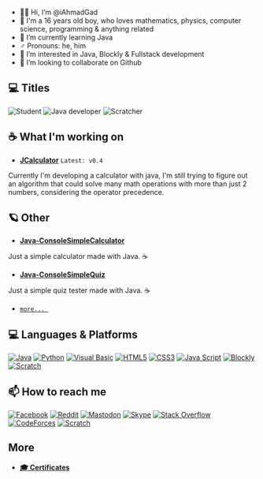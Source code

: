 - 👋🏼 Hi, I’m @iAhmadGad
- 🌚 I'm a 16 years old boy, who loves mathematics, physics, computer science, programming & anything related
-  🌱 I’m currently learning Java
- ♂️ Pronouns: he, him
- 👀 I’m interested in Java, Blockly & Fullstack development
- 💞️ I’m looking to collaborate on Github
## 💻 Titles
![Student](https://img.shields.io/badge/Student-white?style=for-the-badge)
![Java developer](https://img.shields.io/badge/Java_developer-blue?style=for-the-badge&logo=openjdk&logoColor=white)
![Scratcher](https://img.shields.io/badge/Scratcher-orange?style=for-the-badge&logo=Scratch&logoColor=white)
## ☕ What I'm working on
- [**JCalculator**](https://github.com/iAhmadGad/JCalculator) `Latest: v0.4`

Currently I'm developing a calculator with java, I'm still trying to figure out an algorithm that could solve many math operations with more than just 2 numbers, considering the operator precedence.
## 🪐 Other
- [**Java-ConsoleSimpleCalculator**](https://github.com/iAhmadGad/Java-ConsoleSimpleCalculator)

Just a simple calculator made with Java. ☕
- [**Java-ConsoleSimpleQuiz**](https://github.com/iAhmadGad/Java-ConsoleSimpleQuiz)

Just a simple quiz tester made with Java. ☕

- [`more... `](https://github.com/iAhmadGad?tab=repositories)
<!---## 📂 Archived: --->
## 💻 Languages & Platforms
[![Java](https://img.shields.io/badge/java-black?style=for-the-badge&logo=openjdk)](https://www.java.com/en/)
[![Python](https://img.shields.io/badge/Python-black?style=for-the-badge&logo=Python)](https://www.java.com/en/)
[![Visual Basic](https://img.shields.io/badge/Visual_Basic-black?style=for-the-badge&logo=.Net)](https://learn.microsoft.com/en-us/dotnet/visual-basic/)
[![HTML5](https://img.shields.io/badge/HTML5-black?style=for-the-badge&logo=HTML5)](https://html.spec.whatwg.org/multipage/)
[![CSS3](https://img.shields.io/badge/CSS3-black?style=for-the-badge&logo=CSS3&logoColor=264de4)](https://www.w3.org/Style/CSS/)
[![Java Script](https://img.shields.io/badge/Java_Script-black?style=for-the-badge&logo=JavaScript)](https://www.javascript.com/)
[![Blockly](https://img.shields.io/badge/Blockly-black?style=for-the-badge&logo=Google)](https://developers.google.com/blockly)
[![Scratch](https://img.shields.io/badge/Scratch-black?style=for-the-badge&logo=Scratch&logoColor=orange)](https://scratch.mit.edu/)

## 📫 How to reach me
[![Facebook](https://img.shields.io/badge/Facebook-white?style=flat-square&logo=Facebook)](https://www.facebook.com/iAhmadGad/)
[![Reddit](https://img.shields.io/badge/Reddit-white?style=flat-square&logo=Reddit)](https://www.reddit.com/u/iAhmadGad)
[![Mastodon](https://img.shields.io/badge/Mastodon-white?style=flat-square&logo=Mastodon)](https://mastodon.social/@iAhmadGad)
[![Skype](https://img.shields.io/badge/Skype-white?style=flat-square&logo=Skype)](https://join.skype.com/invite/DZdEnZGxnkN3)
[![Stack Overflow](https://img.shields.io/badge/Stack_Overflow-white?style=flat-square&logo=StackOverflow)](https://stackoverflow.com/users/14764943/ahmad-gad)
[![CodeForces](https://img.shields.io/badge/CodeForces-white?style=flat-square&logo=CodeForces)](https://codeforces.com/profile/iAhmadGad)
[![Scratch](https://img.shields.io/badge/Scratch-white?style=flat-square&logo=Scratch&logoColor=orange)](https://scratch.mit.edu/users/iAhmadGad/)
## More
- [**🎓 Certificates**](https://github.com/iAhmadGad/iAhmadGad/tree/main/Certificates)

<!--- --->
<!---
iAhmadGad/iAhmadGad is a ✨ special ✨ repository because its `README.md` (this file) appears on your GitHub profile.
You can click the Preview link to take a look at your changes.
--->
